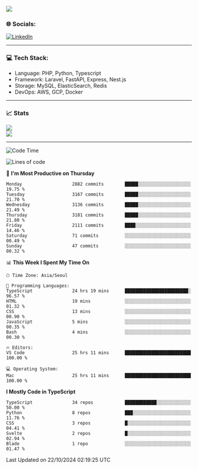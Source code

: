 <!--[![](https://visitcount.itsvg.in/api?id=jin-wk&icon=7&color=12)](https://visitcount.itsvg.in)-->
<!--[![Hits](https://hits.seeyoufarm.com/api/count/incr/badge.svg?url=https%3A%2F%2Fgithub.com%2Fjin-wk&count_bg=%235F625C&title_bg=%23555555&icon=github.svg&icon_color=%23E7E7E7&title=Hits&edge_flat=false)](https://hits.seeyoufarm.com)-->
![](https://komarev.com/ghpvc/?username=jin-wk&color=lightgrey&style=for-the-badge)

### 🌐 Socials:
[![LinkedIn](https://img.shields.io/badge/LinkedIn-%230077B5.svg?logo=linkedin&logoColor=white)](https://linkedin.com/in/jinwook-lee-242625241) 

---

### 💻 Tech Stack:
  - Language: PHP, Python, Typescript
  - Framework: Laravel, FastAPI, Express, Nest.js
  - Storage: MySQL, ElasticSearch, Redis
  - DevOps: AWS, GCP, Docker

---

### 📈 Stats
![](https://github-readme-stats.vercel.app/api?username=jin-wk&theme=dark&hide_border=true&include_all_commits=true&count_private=true)<br/>
![](https://github-readme-streak-stats.herokuapp.com/?user=jin-wk&theme=dark&hide_border=true)<br/>

---

<!--START_SECTION:waka-->
![Code Time](http://img.shields.io/badge/Code%20Time-1%2C754%20hrs%202%20mins-blue)

![Lines of code](https://img.shields.io/badge/From%20Hello%20World%20I%27ve%20Written-4.1%20million%20lines%20of%20code-blue)

📅 **I'm Most Productive on Thursday** 

```text
Monday                   2882 commits        █████░░░░░░░░░░░░░░░░░░░░   19.75 % 
Tuesday                  3167 commits        █████░░░░░░░░░░░░░░░░░░░░   21.70 % 
Wednesday                3136 commits        █████░░░░░░░░░░░░░░░░░░░░   21.49 % 
Thursday                 3181 commits        █████░░░░░░░░░░░░░░░░░░░░   21.80 % 
Friday                   2111 commits        ████░░░░░░░░░░░░░░░░░░░░░   14.46 % 
Saturday                 71 commits          ░░░░░░░░░░░░░░░░░░░░░░░░░   00.49 % 
Sunday                   47 commits          ░░░░░░░░░░░░░░░░░░░░░░░░░   00.32 % 
```


📊 **This Week I Spent My Time On** 

```text
🕑︎ Time Zone: Asia/Seoul

💬 Programming Languages: 
TypeScript               24 hrs 19 mins      ████████████████████████░   96.57 % 
HTML                     19 mins             ░░░░░░░░░░░░░░░░░░░░░░░░░   01.32 % 
CSS                      13 mins             ░░░░░░░░░░░░░░░░░░░░░░░░░   00.90 % 
JavaScript               5 mins              ░░░░░░░░░░░░░░░░░░░░░░░░░   00.35 % 
Bash                     4 mins              ░░░░░░░░░░░░░░░░░░░░░░░░░   00.30 % 

🔥 Editors: 
VS Code                  25 hrs 11 mins      █████████████████████████   100.00 % 

💻 Operating System: 
Mac                      25 hrs 11 mins      █████████████████████████   100.00 % 
```

**I Mostly Code in TypeScript** 

```text
TypeScript               34 repos            ████████████░░░░░░░░░░░░░   50.00 % 
Python                   8 repos             ███░░░░░░░░░░░░░░░░░░░░░░   11.76 % 
CSS                      3 repos             █░░░░░░░░░░░░░░░░░░░░░░░░   04.41 % 
Svelte                   2 repos             █░░░░░░░░░░░░░░░░░░░░░░░░   02.94 % 
Blade                    1 repo              ░░░░░░░░░░░░░░░░░░░░░░░░░   01.47 % 
```




 Last Updated on 22/10/2024 02:19:25 UTC
<!--END_SECTION:waka-->
